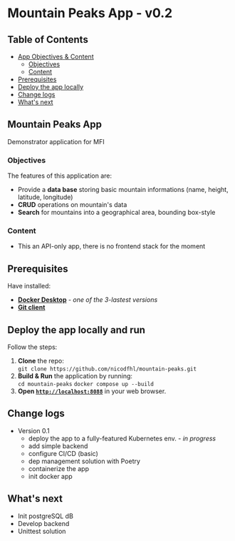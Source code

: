# Mountain Peaks App - v0.2

## Table of Contents

- [App Objectives & Content](#mountain-peaks-app)
  - [Objectives](#objectives)
  - [Content](#content)
- [Prerequisites](#prerequisites)
- [Deploy the app locally](#deploy-the-app-locally-and-run)
- [Change logs](#change-logs)
- [What's next](#what's-next)

## Mountain Peaks App

Demonstrator application for MFI

### Objectives

The features of this application are:

- Provide a **data base** storing basic mountain informations (name, height, latitude, longitude)
- **CRUD** operations on mountain's data
- **Search** for mountains into a geographical area, bounding box-style

### Content

- This an API-only app, there is no frontend stack for the moment

## Prerequisites

Have installed:

- **[Docker Desktop](https://docs.docker.com/get-docker)** - _one of the 3-lastest versions_
- **[Git client](https://git-scm.com/downloads)**

## Deploy the app locally and run

Follow the steps:

1. **Clone** the repo:  
   `git clone https://github.com/nicodfhl/mountain-peaks.git`
1. **Build & Run** the application by running:  
   `cd mountain-peaks`
   `docker compose up --build`
1. **Open [`http://localhost:8088`](http://localhost:8088)** in your web browser.

## Change logs

- Version 0.1
  - deploy the app to a fully-featured Kubernetes env. - _in progress_
  - add simple backend
  - configure CI/CD (basic)
  - dep management solution with Poetry
  - containerize the app
  - init docker app

## What's next

- Init postgreSQL dB
- Develop backend
- Unittest solution

